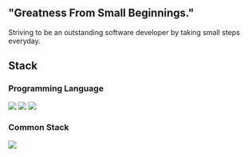 ## "Greatness From Small Beginnings."

Striving to be an outstanding software developer by taking small steps everyday.

## Stack

### Programming Language

<img src="https://img.shields.io/badge/html5-E34F26?style=for-the-badge&logo=html5&logoColor=white"> <img src="https://img.shields.io/badge/css3-1572B6?style=for-the-badge&logo=css3&logoColor=white"> <img src="https://img.shields.io/badge/javascript-F7DF1E?style=for-the-badge&logo=javascript&logoColor=black">

### Common Stack

<img src="https://img.shields.io/badge/Visual Studio Code-007ACC?style=for-the-badge&logo=Visual Studio Code&logoColor=white">
